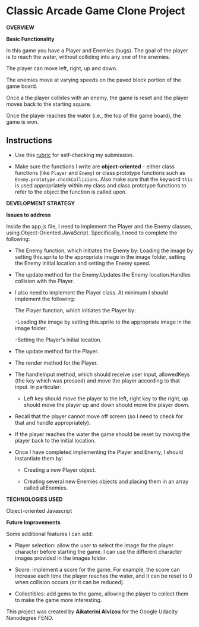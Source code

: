 # Classic Arcade Game Clone Project

**OVERVIEW**

**Basic Functionality**

In this game you have a Player and Enemies (bugs). The goal of the player is to reach the water, without colliding into any one of the enemies.

The player can move left, right, up and down.

The enemies move at varying speeds on the paved block portion of the game board.

Once a the player collides with an enemy, the game is reset and the player moves back to the starting square.

Once the player reaches the water (i.e., the top of the game board), the game is won.


## Instructions

- Use this [rubric](https://review.udacity.com/#!/rubrics/15/view) for self-checking my submission.

- Make sure the functions I write are **object-oriented** - either class functions (like `Player` and `Enemy`) or class prototype functions such as `Enemy.prototype.checkCollisions`. Also make sure that the keyword `this` is used appropriately within my class and class prototype functions to refer to the object the function is called upon.



**DEVELOPMENT STRATEGY**

**Issues to address**

Inside the app.js file, I need to implement the Player and the Enemy classes, using Object-Oriented JavaScript. 
Specifically, I need to complete the following:

- The Enemy function, which initiates the Enemy by:
    Loading the image by setting this.sprite to the appropriate image in the image folder, setting the Enemy initial location and setting the Enemy speed.

- The update method for the Enemy.Updates the Enemy location.Handles collision with the Player. 

- I also need to implement the Player class. At minimum I should implement the following:

   The Player function, which initiates the Player by:
 
     -Loading the image by setting this.sprite to the appropriate image in the image folder.

     -Setting the Player's initial location.

* The update method for the Player.

* The render method for the Player.

* The handleInput method, which should receive user input, allowedKeys (the key which was pressed) and move the player according to that input. In particular:

     - Left key should move the player to the left, right key to the right, up should move the player up and down should move the player down.

* Recall that the player cannot move off screen (so I need to check for that and handle appropriately).

* If the player reaches the water the game should be reset by moving the player back to the initial location.

* Once I have completed implementing the Player and Enemy, I should instantiate them by:

   - Creating a new Player object.

    - Creating several new Enemies objects and placing them in an array called allEnemies.

**TECHNOLOGIES USED**

Object-oriented Javascript

**Future Improvements**

Some additional features I can add:

- Player selection: allow the user to select the image for the player character before starting the game. I can use the different character images provided in the images folder.

- Score: implement a score for the game. For example, the score can increase each time the player reaches the water, and it can be reset to 0 when collision occurs (or it can be reduced).

- Collectibles:  add gems to the game, allowing the player to collect them to make the game more interesting.


This project was created by **Aikaterini Alvizou** for the Google Udacity Nanodegree FEND.
